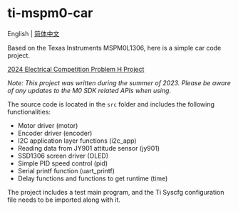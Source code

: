 # ti-mspm0-car

English | [简体中文](README_CN.md)

Based on the Texas Instruments MSPM0L1306, here is a simple car code project.

[2024 Electrical Competition Problem H Project](https://github.com/sfxfs/ti-cup-2024-h)

*Note: This project was written during the summer of 2023. Please be aware of any updates to the M0 SDK related APIs when using.*

The source code is located in the `src` folder and includes the following functionalities:

- Motor driver (motor)
- Encoder driver (encoder)
- I2C application layer functions (i2c_app)
- Reading data from JY901 attitude sensor (jy901)
- SSD1306 screen driver (OLED)
- Simple PID speed control (pid)
- Serial printf function (uart_printf)
- Delay functions and functions to get runtime (time)

The project includes a test main program, and the Ti Syscfg configuration file needs to be imported along with it.